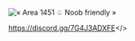 ![« Area 1451 ♤ Noob friendly »](https://github.com/Powerforce00/Area1451/assets/145535983/645fc953-8a4f-409e-b3d8-8893045355a8)

<a id="Join Discord!!">https://discord.gg/7G4J3ADXFE</>
